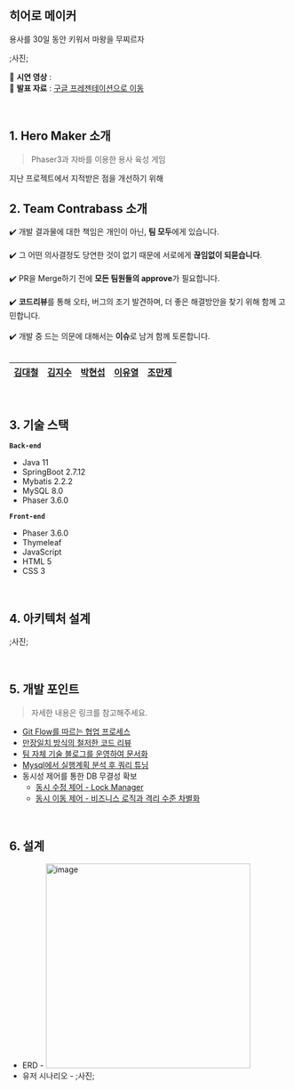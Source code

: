 ## 히어로 메이커

용사를 30일 동안 키워서 마왕을 무찌르자

;사진;

📌 **시연 영상** :  <br>
📌 **발표 자료** : [구글 프레젠테이션으로 이동](https://docs.google.com/presentation/d/1kloW7eZ71UodL_csitGjq6TjNO-AIE451UVIFgZWqlo/edit?usp=sharing)

<br>

## 1. Hero Maker 소개
> Phaser3과 자바를 이용한 용사 육성 게임

지난 프로젝트에서 지적받은 점을 개선하기 위해 


## 2. Team Contrabass 소개
:heavy_check_mark: 개발 결과물에 대한 책임은 개인이 아닌, **팀 모두**에게 있습니다. <br>
<br>
:heavy_check_mark: 그 어떤 의사결정도 당연한 것이 없기 때문에 서로에게 **끊임없이 되묻습니다**. <br>
<br>
:heavy_check_mark: PR을 Merge하기 전에 **모든 팀원들의 approve**가 필요합니다. <br> 
<br>
:heavy_check_mark: **코드리뷰**를 통해 오타, 버그의 조기 발견하며, 더 좋은 해결방안을 찾기 위해 함께 고민합니다. <br> 
<br>
:heavy_check_mark: 개발 중 드는 의문에 대해서는 **이슈**로 남겨 함께 토론합니다. <br> 
<br>


|  [김대철](https://github.com/tmddusgood)  |  [김지수](https://github.com/Code-Angler)  |  [박현섭](https://github.com/BlossomWhale)  |  [이유열](https://github.com/mangdo)  |   [조만제](https://github.com/mangdo)  | 
| :----------: |  :--------:  |  :---------: |  :---------: |  :---------: | 



<br>



## 3. 기술 스택
**`Back-end`**
- Java 11
- SpringBoot 2.7.12
- Mybatis 2.2.2
- MySQL 8.0
- Phaser 3.6.0

**`Front-end`**
- Phaser 3.6.0
- Thymeleaf
- JavaScript
- HTML 5
- CSS 3

<br>

## 4. 아키텍처 설계
;사진;

<br>

## 5. 개발 포인트
> 자세한 내용은 링크를 참고해주세요.

* [Git Flow를 따르는 협업 프로세스](https://blossomwhale.notion.site/945341227bd64432a973d4294b89db37)
* [만장일치 방식의 철저한 코드 리뷰](https://github.com/Team-PandaN/Team-PandaN-Back/pull/21)
* [팀 자체 기술 블로그를 운영하여 문서화](https://blossomwhale.notion.site/ab1407eab5154d108f562b84f8cef731)
* [Mysql에서 실행계획 분석 후 쿼리 튜닝](https://blossomwhale.notion.site/Mysql-0ca7bcd2a4b34333b3880693c7ed9e88)
* 동시성 제어를 통한 DB 무결성 확보
  * [동시 수정 제어 - Lock Manager](https://blossomwhale.notion.site/930f626a77f642ab8f49ceffe035e3dc)
  * [동시 이동 제어 - 비즈니스 로직과 격리 수준 차별화](https://blossomwhale.notion.site/58f5dd7e7ab340e8bec32c720a2ccc12)


<br>

## 6. 설계
* ERD - <img width="368" alt="image" src="https://github.com/mtvs-2ndteam/hero-maker/assets/98208452/1f63a77a-5bab-44ca-8769-1715d8f28493">
* 유저 시나리오 - ;사진;
